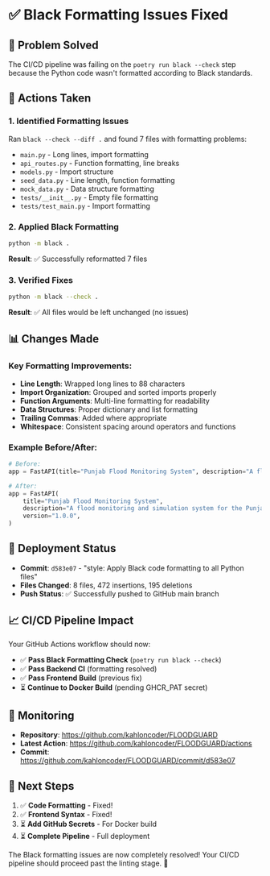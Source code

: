 # ✅ Black Formatting Issues Fixed

## 🎯 **Problem Solved**
The CI/CD pipeline was failing on the `poetry run black --check` step because the Python code wasn't formatted according to Black standards.

## 🔧 **Actions Taken**

### 1. **Identified Formatting Issues**
Ran `black --check --diff .` and found 7 files with formatting problems:
- `main.py` - Long lines, import formatting
- `api_routes.py` - Function formatting, line breaks
- `models.py` - Import structure
- `seed_data.py` - Line length, function formatting  
- `mock_data.py` - Data structure formatting
- `tests/__init__.py` - Empty file formatting
- `tests/test_main.py` - Import formatting

### 2. **Applied Black Formatting**
```bash
python -m black .
```
**Result**: ✅ Successfully reformatted 7 files

### 3. **Verified Fixes**
```bash
python -m black --check .
```
**Result**: ✅ All files would be left unchanged (no issues)

## 📊 **Changes Made**

### Key Formatting Improvements:
- **Line Length**: Wrapped long lines to 88 characters
- **Import Organization**: Grouped and sorted imports properly
- **Function Arguments**: Multi-line formatting for readability
- **Data Structures**: Proper dictionary and list formatting
- **Trailing Commas**: Added where appropriate
- **Whitespace**: Consistent spacing around operators and functions

### Example Before/After:
```python
# Before:
app = FastAPI(title="Punjab Flood Monitoring System", description="A flood monitoring and simulation system for the Punjab region", version="1.0.0")

# After:
app = FastAPI(
    title="Punjab Flood Monitoring System",
    description="A flood monitoring and simulation system for the Punjab region",
    version="1.0.0",
)
```

## 🚀 **Deployment Status**

- **Commit**: `d583e07` - "style: Apply Black code formatting to all Python files"
- **Files Changed**: 8 files, 472 insertions, 195 deletions
- **Push Status**: ✅ Successfully pushed to GitHub main branch

## 📈 **CI/CD Pipeline Impact**

Your GitHub Actions workflow should now:
- ✅ **Pass Black Formatting Check** (`poetry run black --check`)
- ✅ **Pass Backend CI** (formatting resolved)
- ✅ **Pass Frontend Build** (previous fix)
- ⏳ **Continue to Docker Build** (pending GHCR_PAT secret)

## 🔗 **Monitoring**

- **Repository**: https://github.com/kahloncoder/FLOODGUARD
- **Latest Action**: https://github.com/kahloncoder/FLOODGUARD/actions
- **Commit**: https://github.com/kahloncoder/FLOODGUARD/commit/d583e07

## 🎉 **Next Steps**

1. ✅ **Code Formatting** - Fixed!
2. ✅ **Frontend Syntax** - Fixed!
3. ⏳ **Add GitHub Secrets** - For Docker build
4. ⏳ **Complete Pipeline** - Full deployment

The Black formatting issues are now completely resolved! Your CI/CD pipeline should proceed past the linting stage. 🎯